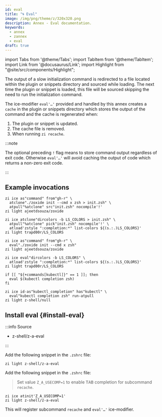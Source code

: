 ```yaml
---
id: eval
title: "🌀 Eval"
image: /img/png/theme/z/320x320.png
description: Annex - Eval documentation.
keywords:
  - annex
  - zannex
  - eval
draft: true
---
```


<!-- @format -->

<!-- TODO: Add image/video/code examples -->

import Tabs from '@theme/Tabs'; import TabItem from '@theme/TabItem'; import Link from '@docusaurus/Link'; import Highlight from "@site/src/components/Highlight";

The output of a slow initialization command is redirected to a file located within the plugin or snippets directory and sourced while loading. The next time the plugin or snippet is loaded, this file will be sourced skipping the need to run the initialization command.

The ice-modifier `eval'…'` provided and handled by this annex creates a `cache` in the plugin or snippets directory which stores the output of the command and the cache is regenerated when:

1. The plugin or snippet is updated.
2. The cache file is removed.
3. When running `zi recache`.

:::note

The optional preceding `!` flag means to store command output regardless of exit code. Otherwise `eval'…'` will avoid caching the output of code which returns a non-zero exit code.

:::

## Example invocations

<Tabs>
<TabItem value="no-eval+zi" label="No Eval + Zi" default>

```shell showLineNumbers
zi ice as"command" from"gh-r" \
  atclone"./zoxide init --cmd x zsh > init.zsh" \
  atpull"%atclone" src"init.zsh" nocompile'!'
zi light ajeetdsouza/zoxide
```

```shell showLineNumbers
zi ice atclone"dircolors -b LS_COLORS > init.zsh" \
  atpull"%atclone" pick"init.zsh" nocompile'!' \
  atload'zstyle ":completion:*" list-colors ${(s.:.)LS_COLORS}'
zi light trapd00r/LS_COLORS
```

</TabItem>
<TabItem value="eval+zi" label="Eval + Zi">

```shell {2} showLineNumbers
zi ice as"command" from"gh-r" \
  eval"./zoxide init --cmd x zsh"
zi light ajeetdsouza/zoxide
```

```shell {1} showLineNumbers
zi ice eval"dircolors -b LS_COLORS" \
  atload'zstyle ":completion:*" list-colors ${(s.:.)LS_COLORS}'
zi light trapd00r/LS_COLORS
```

</TabItem>
</Tabs>
<Tabs>
<TabItem value="no-zi-eval" label="No Zi + Eval">

```shell showLineNumbers
if [[ "${+commands[kubectl]}" == 1 ]]; then
  eval $(kubectl completion zsh)
fi
```

</TabItem>
<TabItem value="zi+eval" label="Zi + Eval">

```shell {2} showLineNumbers
zi ice id-as"kubectl_completion" has"kubectl" \
  eval"kubectl completion zsh" run-atpull
zi light z-shell/null
```

</TabItem>
</Tabs>

## Install eval {#install-eval}

:::info Source

- <Link className="github-link" href="https://github.com/z-shell/z-a-eval">z-shell/z-a-eval</Link>

:::

<Tabs>
<TabItem value="default" label="Default" default>

Add the following snippet in the `.zshrc` file:

```shell
zi light z-shell/z-a-eval
```

</TabItem>
<TabItem value="tab-completion" label="Enable Completion">

Add the following snippet in the `.zshrc` file:

> Set value `Z_A_USECOMP=1` to enable <kbd>TAB</kbd> completion for subcommand `recache`.

```shell showLineNumbers
zi ice atinit'Z_A_USECOMP=1'
zi light z-shell/z-a-eval
```

</TabItem>
</Tabs>

This will register subcommand `recache` and `eval'…'` ice-modifier.
